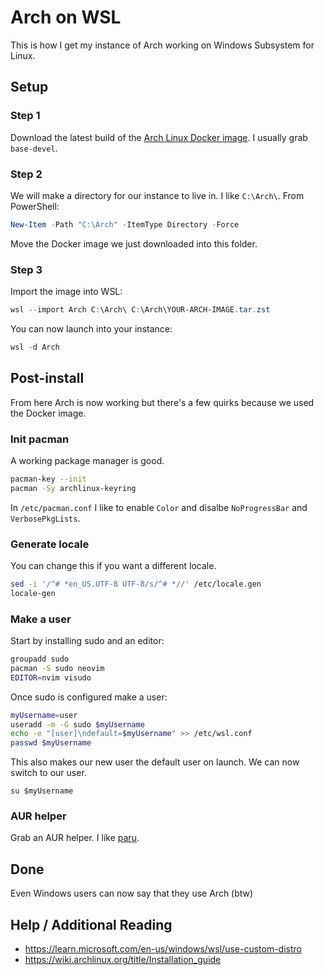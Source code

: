 # Arch on WSL

This is how I get my instance of Arch working on Windows Subsystem for Linux.

## Setup

### Step 1

Download the latest build of the [Arch Linux Docker image](https://gitlab.archlinux.org/archlinux/archlinux-docker/-/releases). I usually grab `base-devel`.

### Step 2

We will make a directory for our instance to live in. I like `C:\Arch\`. From PowerShell:

```powershell
New-Item -Path "C:\Arch" -ItemType Directory -Force
```

Move the Docker image we just downloaded into this folder.

### Step 3

Import the image into WSL:

```powershell
wsl --import Arch C:\Arch\ C:\Arch\YOUR-ARCH-IMAGE.tar.zst
```

You can now launch into your instance:

```powershell
wsl -d Arch
```

## Post-install

From here Arch is now working but there's a few quirks because we used the Docker image.

### Init pacman

A working package manager is good.

```bash
pacman-key --init
pacman -Sy archlinux-keyring
```

In `/etc/pacman.conf` I like to enable `Color` and disalbe `NoProgressBar` and `VerbosePkgLists`.

### Generate locale

You can change this if you want a different locale.

```bash
sed -i '/^# *en_US.UTF-8 UTF-8/s/^# *//' /etc/locale.gen
locale-gen
```

### Make a user

Start by installing sudo and an editor:

```bash
groupadd sudo
pacman -S sudo neovim
EDITOR=nvim visudo
```

Once sudo is configured make a user:

```bash
myUsername=user
useradd -m -G sudo $myUsername
echo -e "[user]\ndefault=$myUsername" >> /etc/wsl.conf
passwd $myUsername
```

This also makes our new user the default user on launch. We can now switch to our user.

```
su $myUsername
```

### AUR helper

Grab an AUR helper. I like [paru](https://github.com/Morganamilo/paru).

## Done

Even Windows users can now say that they use Arch (btw)

## Help / Additional Reading

- https://learn.microsoft.com/en-us/windows/wsl/use-custom-distro
- https://wiki.archlinux.org/title/Installation_guide
